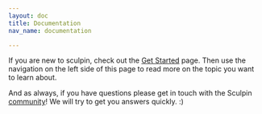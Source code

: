 ```yaml
---
layout: doc
title: Documentation
nav_name: documentation

---
```


If you are new to sculpin, check out the [Get Started][1] page. Then use the
navigation on the left side of this page to read more on the topic you want to
learn about.

And as always, if you have questions please get in touch with the Sculpin
[community][2]! We will try to get you answers quickly. :)

[1]: {{site.url}}/getstarted/
[2]: {{site.url}}/community/
